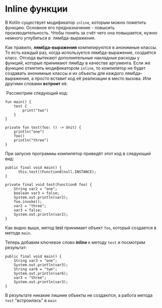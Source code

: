 <h1>Inline функции</h1>

<p>В Kotlin существует модификатор <code>inline</code>, которым можно пометить функцию. Основное его предназначение - повысить производительность. Чтобы понять за счёт чего она повышается, нужно немного углубиться в  лямбда-выражения.</p>

<p>Как правило, <strong>лямбда-выражения </strong>компилируются в анонимные классы. То есть каждый раз, когда используется лямбда-выражение, создаётся класс. Отсюда вытекают дополнительные накладные расходы у функций, которые принимают лямбду в качестве аргумента. Если же функцию отметить модификатором <code>inline</code>, то компилятор не будет создавать анонимные классы и их объекты для каждого лямбда-выражения, а просто вставит код её реализации в место вызова. Или другими словами <strong>встроит</strong> её.</p>

<p> Рассмотрим следующий код:</p>

<pre><code>fun main() {
    test { 
        print("two") 
    }
}

private fun test(foo: () -&gt; Unit) { 
    println("one")
    foo() 
    println("three")
}</code></pre>

<p>При запуске программы компилятор приведёт этот код в следующий вид:</p>

<pre><code>public final void main() {
      this.test((Function0)null.INSTANCE);
}

private final void test(Function0 foo) {
    String var2 = "one";
    boolean var3 = false;
    System.out.println(var2);
    foo.invoke();
    var2 = "three";
    var3 = false;
    System.out.println(var2);
}</code></pre>

<p>Как видно выше, метод <span style="color: #000000;"><span style="background-color: #f3f4f6; font-size: 14.399999618530273px;">test</span></span> принимает объект <code>foo</code>, который создается в методе <code>main</code>.</p>

<p>Теперь добавим ключевое слово <strong>inline </strong>к методу <code>test</code> и посмотрим результат:</p>

<pre><code>public final void main() {
    String var3 = "one";
    System.out.println(var3);
    String var6 = "two";
    System.out.println(var6);
    var3 = "three";
    System.out.println(var3);
}</code></pre>

<p>В результате никакие лишние объекты не создаются, а работа метода <code>test</code> "встроилась" в <code>main</code></p>